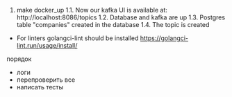 1. make docker_up
1.1. Now our kafka UI is available at: http://localhost:8086/topics
1.2. Database and kafka are up
1.3. Postgres table "companies" created in the database
1.4. The topic is created

- For linters golangci-lint should be installed https://golangci-lint.run/usage/install/

порядок
- логи
- перепроверить все
- написать тесты